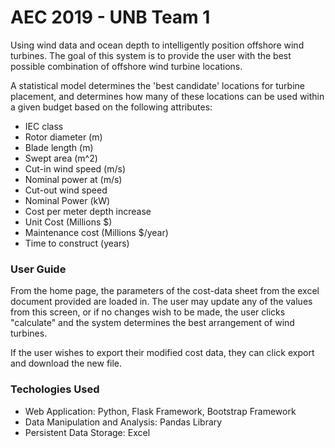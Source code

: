 # AEC 2019 - UNB Team 1
Using wind data and ocean depth to intelligently position offshore wind turbines.
The goal of this system is to provide the user with the best possible combination 
of offshore wind turbine locations. 

A statistical model determines the 'best candidate' locations for turbine placement, 
and determines how many of these locations can be used within a given budget based on
the following attributes:
- IEC class	
- Rotor diameter (m)	
- Blade length (m)	
- Swept area (m^2)	
- Cut-in wind speed (m/s)	
- Nominal power at (m/s)	
- Cut-out wind speed	
- Nominal Power (kW)	
- Cost per meter depth increase	
- Unit Cost (Millions $)	
- Maintenance cost (Millions $/year)	
- Time to construct (years)


### User Guide
From the home page, the parameters of the cost-data sheet from the excel document provided
are loaded in. The user may update any of the values from this screen, or if no changes wish
to be made, the user clicks "calculate" and the system determines the best arrangement of 
wind turbines. 

If the user wishes to export their modified cost data, they can click export and download 
the new file. 

### Techologies Used 
- Web Application: Python, Flask Framework, Bootstrap Framework
- Data Manipulation and Analysis: Pandas Library
- Persistent Data Storage: Excel
